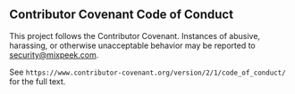## Contributor Covenant Code of Conduct

This project follows the Contributor Covenant. Instances of abusive, harassing, or otherwise unacceptable behavior may be reported to security@mixpeek.com.

See `https://www.contributor-covenant.org/version/2/1/code_of_conduct/` for the full text.

